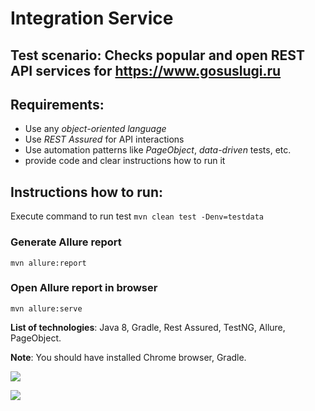 # Integration Service

## Test scenario: Checks popular and open REST API services for https://www.gosuslugi.ru  

## Requirements:
- Use any *object-oriented language*
- Use *REST Assured* for API interactions
- Use automation patterns like *PageObject*, *data-driven* tests, etc.
- provide code and clear instructions how to run it

## Instructions how to run:
Execute command 
to run test ```mvn clean test -Denv=testdata```

### Generate Allure report 

```mvn allure:report```

### Open Allure report in browser

```mvn allure:serve```

**List of technologies**: Java 8, Gradle, Rest Assured, TestNG, Allure, PageObject.

**Note**: You should have installed Chrome browser, Gradle.



![](https://a.radikal.ru/a04/1903/47/ed0bd234f948.png)

![](https://c.radikal.ru/c42/1903/0f/36fe5ce12575.png)

